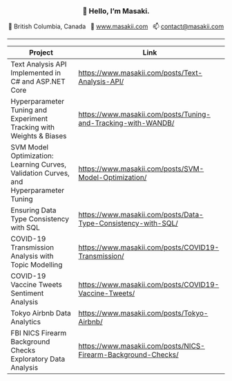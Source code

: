 <h3 align="center">👋 Hello, I’m Masaki.</h3>

<p align="center">
  📍 British Columbia, Canada&ensp;
  💼 <a href="https://www.masakii.com" target="_blank">www.masakii.com</a>&ensp;
  📫 <a href="mailto:contact@masakii.com" target="_blank">contact@masakii.com</a>
</p>

---

| Project                                             | Link |
| --------------------------------------------------- | -----|
|Text Analysis API Implemented in C# and ASP.NET Core |<a href src="https://www.masakii.com/posts/Text-Analysis-API/" target="_blank" rel="noopener noreferrer">https://www.masakii.com/posts/Text-Analysis-API/</a>|
|Hyperparameter Tuning and Experiment Tracking with Weights & Biases|<a href src="https://www.masakii.com/posts/Tuning-and-Tracking-with-WANDB/" target="_blank" rel="noopener noreferrer">https://www.masakii.com/posts/Tuning-and-Tracking-with-WANDB/</a>|
|SVM Model Optimization: Learning Curves, Validation Curves, and Hyperparameter Tuning|<a href src="https://www.masakii.com/posts/SVM-Model-Optimization/" target="_blank" rel="noopener noreferrer">https://www.masakii.com/posts/SVM-Model-Optimization/</a>|
|Ensuring Data Type Consistency with SQL|<a href src="https://www.masakii.com/posts/Data-Type-Consistency-with-SQL/" target="_blank" rel="noopener noreferrer">https://www.masakii.com/posts/Data-Type-Consistency-with-SQL/</a>|
| COVID-19 Transmission Analysis with Topic Modelling | <a href src="https://www.masakii.com/posts/COVID19-Transmission/" target="_blank" rel="noopener noreferrer">https://www.masakii.com/posts/COVID19-Transmission/</a> |
| COVID-19 Vaccine Tweets Sentiment Analysis  | <a href src="https://www.masakii.com/posts/COVID19-Vaccine-Tweets/" target="_blank" rel="noopener noreferrer">https://www.masakii.com/posts/COVID19-Vaccine-Tweets/</a> |
| Tokyo Airbnb Data Analytics | <a href src="https://www.masakii.com/posts/Tokyo-Airbnb/" target="_blank" rel="noopener noreferrer">https://www.masakii.com/posts/Tokyo-Airbnb/</a> |
| FBI NICS Firearm Background Checks Exploratory Data Analysis | <a href src="https://www.masakii.com/posts/Tokyo-Airbnb/" target="_blank" rel="noopener noreferrer">https://www.masakii.com/posts/NICS-Firearm-Background-Checks/</a> |

